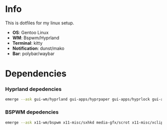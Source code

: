 # Info
This is dotfiles for my linux setup.
 - **OS**: Gentoo Linux
 - **WM**: Bspwm/Hyprland
 - **Terminal**: kitty
 - **Notification**: dunst/mako
 - **Bar**: polybar/waybar


# Dependencies

### Hyprland depedencies
```bash
emerge --ask gui-wm/hyprland gui-apps/hyprpaper gui-apps/hyprlock gui-apps/grim gui-apps/slurp gui-apps/waybar gui-apps/wofi gui-apps/wl-clipboard gui-apps/mako app-misc/yazi x11-terms/kitty
```


### BSPWM depedencies
```bash
emerge --ask x11-wm/bspwm x11-misc/sxhkd media-gfx/scrot x11-misc/xclip x11-misc/polybar x11-terms/kitty app-misc/yazi x11-misc/dunst x11-misc/betterlockscreen
```
